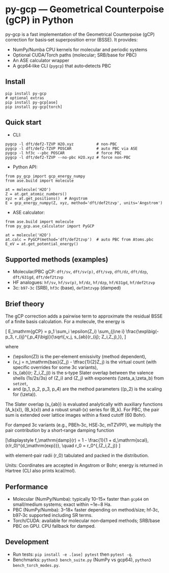 # py-gcp — Geometrical Counterpoise (gCP) in Python

py-gcp is a fast implementation of the Geometrical Counterpoise (gCP) correction for basis‑set superposition error (BSSE).
It provides:

- NumPy/Numba CPU kernels for molecular and periodic systems 
- Optional CUDA/Torch paths (molecular; SRB/base for PBC)
- An ASE calculator wrapper
- A gcp64‑like CLI (`pygcp`) that auto‑detects PBC

## Install

```
pip install py-gcp
# optional extras
pip install py-gcp[ase]
pip install py-gcp[torch]
```

## Quick start

- CLI:

```
pygcp -l dft/def2-TZVP H2O.xyz          # non-PBC
pygcp -l dft/def2-TZVP POSCAR           # auto PBC via ASE
pygcp -l hf3c --pbc POSCAR              # force PBC
pygcp -l dft/def2-TZVP --no-pbc H2O.xyz # force non-PBC
```

- Python API:

```
from py_gcp import gcp_energy_numpy
from ase.build import molecule

at = molecule('H2O')
Z = at.get_atomic_numbers()
xyz = at.get_positions()  # Angstrom
E = gcp_energy_numpy(Z, xyz, method='dft/def2tzvp', units='Angstrom')
```

- ASE calculator:

```
from ase.build import molecule
from py_gcp.ase_calculator import PyGCP

at = molecule('H2O')
at.calc = PyGCP(method='dft/def2tzvp')  # auto PBC from Atoms.pbc
E_eV = at.get_potential_energy()
```

## Supported methods (examples)

- Molecular/PBC gCP: `dft/sv`, `dft/sv(p)`, `dft/svp`, `dft/dz`, `dft/dzp`, `dft/631gd`, `dft/def2tzvp`
- HF analogues: `hf/sv`, `hf/sv(p)`, `hf/dz`, `hf/dzp`, `hf/631gd`, `hf/def2tzvp`
- 3c: `b97-3c` (SRB), `hf3c` (base), `def2mtzvpp` (damped)

## Brief theory

The gCP correction adds a pairwise term to approximate the residual BSSE of a finite basis calculation.
For a molecule, the energy is

\[
E_\mathrm{gCP} = p_1 \sum_i \epsilon(Z_i) \sum_{j\ne i}
\frac{\exp\big(-p_3\, r_{ij}^{\,p_4}\big)}{\sqrt{\,v_j\, s_{ab}(r_{ij}; Z_i,Z_j)\,}},
\]

where

- \(\epsilon(Z)\) is the per‑element emissivity (method dependent),
- \(v_j = n_\mathrm{bas}(Z_j) - \tfrac{1}{2}Z_j\) is the virtual count (with specific overrides for some 3c variants),
- \(s_{ab}(r; Z_i,Z_j)\) is the s‑type Slater overlap between the valence shells (1s/2s/3s) of \(Z_i\) and \(Z_j\) with exponents \(\zeta_a,\zeta_b\) from `setzet`,
- and \(p_1, p_2, p_3, p_4\) are the method parameters (\(p_2\) is the scaling for \(\zeta\)).

The Slater overlap \(s_{ab}\) is evaluated analytically with auxiliary functions \(A_k(x)\), \(B_k(x)\) and a robust small‑\(x\) series for \(B_k\). For PBC, the pair sum is extended over lattice images within a fixed cutoff (60 Bohr).

For damped 3c variants (e.g., PBEh‑3c, HSE‑3c, mTZVPP), we multiply the pair contribution by a short‑range damping function

\[\displaystyle
f_\mathrm{damp}(r) = 1 - \frac{1}{1 + d_\mathrm{scal}\, (r/r_0)^{d_\mathrm{exp}}}, \quad r_0 = r_0^{\,(Z_i,Z_j)}
\]

with element‑pair radii \(r_0\) tabulated and packed in the distribution.

Units: Coordinates are accepted in Angstrom or Bohr; energy is returned in Hartree (CLI also prints kcal/mol).

## Performance

- Molecular (NumPy/Numba): typically 10–15× faster than `gcp64` on small/medium systems; exact within ~1e−8 Ha.
- PBC (NumPy/Numba): 3–18× faster depending on method/size; hf‑3c, b97‑3c supported including SR terms.
- Torch/CUDA: available for molecular non‑damped methods; SRB/base PBC on GPU.  CPU fallback for damped.

## Development

- Run tests: `pip install -e .[ase] pytest` then `pytest -q`.
- Benchmarks: `python3 bench_suite.py` (NumPy vs gcp64), `python3 bench_torch_modes.py`.

